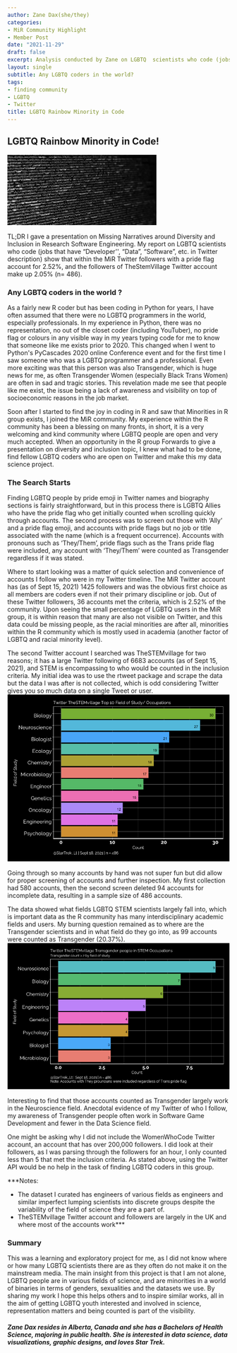 ```yaml
---
author: Zane Dax(she/they)
categories:
- MiR Community Highlight
- Member Post
date: "2021-11-29"
draft: false
excerpt: Analysis conducted by Zane on LGBTQ  scientists who code (jobs that have “Developer'',  “Data”, “Software”,  etc. in Twitter description) show that within the MiR Twitter followers with a pride flag  account for 2.52%, and the followers of TheStemVillage Twitter account make up 2.05% (n= 486)
layout: single
subtitle: Any LGBTQ coders in the world?
tags:
- finding community
- LGBTQ
- Twitter
title: LGBTQ Rainbow Minority in Code
---
```

## LGBTQ Rainbow Minority in Code!

![](code_header.png "blurred image of computer code")

TL;DR
I gave a presentation on Missing Narratives around Diversity and Inclusion in Research Software Engineering. My report on LGBTQ  scientists who code (jobs that have “Developer'',  “Data”, “Software”,  etc. in Twitter description) show that within the MiR Twitter followers with a pride flag  account for 2.52%, and the followers of TheStemVillage Twitter account make up 2.05% (n= 486).

### Any LGBTQ coders in the world ?

As a fairly new R coder but has been coding in Python for years, I have often assumed that  there were no LGBTQ programmers in the world, especially professionals. In my experience in Python, there was no representation, no out of the closet coder (including YouTuber), no pride flag or colours in any visible way in my years typing code for me to know  that someone like me exists prior to 2020. This changed when I went to Python's PyCascades 2020 online Conference event and for the first time I saw someone who was a LGBTQ programmer and a professional. Even more exciting was that this person was also Transgender, which is huge news for me, as often Transgender Women (especially Black Trans Women) are often in sad and tragic stories. This revelation made me see that people like me exist, the issue being a lack of awareness and visibility on top of socioeconomic reasons in the job market.

Soon after I started to find the joy in coding in R and saw that Minorities in R group exists, I joined the MiR community. My experience within the R community has been a blessing on many fronts, in short, it is a very welcoming and kind community where LGBTQ people are open and very much accepted. When an opportunity in the R group Forwards to give a presentation on diversity and inclusion topic, I knew what had to be done, find fellow LGBTQ coders who are open on Twitter and make this my data science project.

### The Search Starts

Finding LGBTQ people by pride emoji in Twitter names and biography sections is fairly straightforward, but in this process there is LGBTQ Allies who have the pride flag who get initially counted when scrolling quickly through accounts.  The second process was to screen out those with ‘Ally’ and a pride flag emoji, and  accounts with pride flags but no job or title associated with the name (which is a frequent occurrence). Accounts with pronouns such as ‘They/Them’, pride flags such as the Trans pride flag were included, any account with ‘They/Them’ were counted as Transgender regardless if it was stated.

Where to start looking was a matter of quick selection and convenience of accounts I follow who were in my Twitter timeline. The MiR Twitter account has (as of Sept 15, 2021) 1425 followers and was the obvious first choice as all members are coders even if not their primary discipline or job. Out of these Twitter followers, 36 accounts met the criteria, which is 2.52% of the community. Upon seeing the small percentage of LGBTQ users in the MiR group, it is within reason that many are also not visible on Twitter, and this data could be missing people, as the racial minorities are after all, minorities within the R community which is mostly used in academia (another factor of LGBTQ and racial minority level).

The second Twitter account I searched was TheSTEMvillage for two reasons; it has a large Twitter following of 6683 accounts (as of Sept 15, 2021), and STEM is encompassing to who would be counted in the inclusion criteria. My initial idea was to use the rtweet package and scrape the data but the data I was after is not collected, which is odd considering Twitter gives you so much data on a single Tweet or user.
![](bar_chart1.png "Bar chart that displays counts of self-identifying LGBTQ scientists and their STEM-related fields of study/occupations out of 486 accounts. The top ten fields are as follows. Biology with 30 accounts, Neuroscience with 27 accounts, Biology with 21 accounts, Ecology with 19 accounts, Chemistry with 18 accounts, Microbiology with 17 accounts, Engineer wth 16 accounts, Genetics with 15 accounts, Oncology with 12 accounts, Engineering and Psychology with 11 accounts each.")

Going through so many accounts by hand was not super fun but did allow for proper screening of accounts and further inspection. My first collection had 580 accounts, then the second screen deleted 94 accounts for incomplete data, resulting in a sample size of 486 accounts.

The data showed what fields LGBTQ STEM scientists largely  fall into, which is important data as the R community has many interdisciplinary academic fields and users. My burning question remained as to where are the Transgender scientists and in what field do they go into, as 99 accounts were counted as Transgender (20.37%).
![](bar_chart2.png "Bar chart that displays counts of self-identifying Transgender scientists and their STEM-related fields of study/industries")

Interesting to find that those accounts counted as Transgender largely work in the Neuroscience field.  Anecdotal evidence of my Twitter of who I follow, my awareness of Transgender people often work in Software Game Development and fewer in the Data Science field.

One might be asking why I did not include the WomenWhoCode Twitter account, an account that has over 200,000 followers. I did look at their followers, as I  was parsing through the followers for an hour,  I only counted less than 5 that met the inclusion criteria. As stated above, using the Twitter API would be no help in the task of finding LGBTQ coders in this group.

***Notes:
- The dataset I curated has engineers of various fields as engineers and similar imperfect  lumping scientists into discrete groups despite the variability of the field of science they are a part of.
- TheSTEMvillage Twitter account and followers  are largely in the UK and where most of the accounts work***


### Summary

This was a learning and exploratory project for me, as I did not know where or how many LGBTQ scientists there are as they often do not make it on the mainstream media. The main insight from this project is that I am not alone, LGBTQ people are in various fields of science, and are minorities in a world of binaries in terms of genders, sexualities and the datasets we use. By sharing my work I hope this helps others and to inspire similar works, all in the aim of getting LGBTQ youth interested and involved in science, representation matters and being counted is part of the visibility.

##### Zane Dax resides in Alberta, Canada and she has a Bachelors of Health Science, majoring in public health. She is interested in data science, data visualizations, graphic designs, and loves Star Trek.
